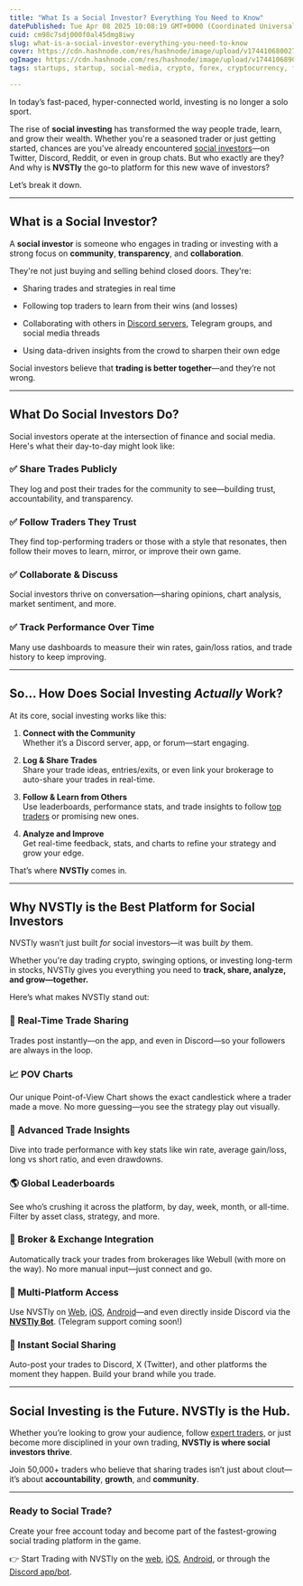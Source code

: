 ```yaml
---
title: "What Is a Social Investor? Everything You Need to Know"
datePublished: Tue Apr 08 2025 10:08:19 GMT+0000 (Coordinated Universal Time)
cuid: cm98c7sdj000f0al45dmg8iwy
slug: what-is-a-social-investor-everything-you-need-to-know
cover: https://cdn.hashnode.com/res/hashnode/image/upload/v1744106800272/49aa357e-7e08-45e7-80f8-b29c482ca9a4.png
ogImage: https://cdn.hashnode.com/res/hashnode/image/upload/v1744106890587/4c90b626-3a08-47d5-ab83-a6926e9f03b1.png
tags: startups, startup, social-media, crypto, forex, cryptocurrency, finance, fintech, social-network, trading, discord, investing, stocks, stockmarket

---
```


In today’s fast-paced, hyper-connected world, investing is no longer a solo sport.

The rise of **social investing** has transformed the way people trade, learn, and grow their wealth. Whether you're a seasoned trader or just getting started, chances are you've already encountered [social investors](https://nvstly.com)—on Twitter, Discord, Reddit, or even in group chats. But who exactly are they? And why is **NVSTly** the go-to platform for this new wave of investors?

Let’s break it down.

---

## What is a Social Investor?

A **social investor** is someone who engages in trading or investing with a strong focus on **community**, **transparency**, and **collaboration**.

They're not just buying and selling behind closed doors. They're:

* Sharing trades and strategies in real time
    
* Following top traders to learn from their wins (and losses)
    
* Collaborating with others in [Discord servers](https://nvstly.com/go/discord), Telegram groups, and social media threads
    
* Using data-driven insights from the crowd to sharpen their own edge
    

Social investors believe that **trading is better together**—and they’re not wrong.

---

## What Do Social Investors Do?

Social investors operate at the intersection of finance and social media. Here's what their day-to-day might look like:

### ✅ Share Trades Publicly

They log and post their trades for the community to see—building trust, accountability, and transparency.

### ✅ Follow Traders They Trust

They find top-performing traders or those with a style that resonates, then follow their moves to learn, mirror, or improve their own game.

### ✅ Collaborate & Discuss

Social investors thrive on conversation—sharing opinions, chart analysis, market sentiment, and more.

### ✅ Track Performance Over Time

Many use dashboards to measure their win rates, gain/loss ratios, and trade history to keep improving.

---

## So… How Does Social Investing *Actually* Work?

At its core, social investing works like this:

1. **Connect with the Community**  
    Whether it’s a Discord server, app, or forum—start engaging.
    
2. **Log & Share Trades**  
    Share your trade ideas, entries/exits, or even link your brokerage to auto-share your trades in real-time.
    
3. **Follow & Learn from Others**  
    Use leaderboards, performance stats, and trade insights to follow [top traders](https://nvstly.com/ranks) or promising new ones.
    
4. **Analyze and Improve**  
    Get real-time feedback, stats, and charts to refine your strategy and grow your edge.
    

That’s where **NVSTly** comes in.

---

## Why NVSTly is the Best Platform for Social Investors

NVSTly wasn’t just built *for* social investors—it was built *by* them.

Whether you're day trading crypto, swinging options, or investing long-term in stocks, NVSTly gives you everything you need to **track, share, analyze, and grow—together.**

Here’s what makes NVSTly stand out:

### 🚀 Real-Time Trade Sharing

Trades post instantly—on the app, and even in Discord—so your followers are always in the loop.

### 📈 POV Charts

Our unique Point-of-View Chart shows the exact candlestick where a trader made a move. No more guessing—you see the strategy play out visually.

### 🧠 Advanced Trade Insights

Dive into trade performance with key stats like win rate, average gain/loss, long vs short ratio, and even drawdowns.

### 🌎 Global Leaderboards

See who’s crushing it across the platform, by day, week, month, or all-time. Filter by asset class, strategy, and more.

### 🔗 Broker & Exchange Integration

Automatically track your trades from brokerages like Webull (with more on the way). No more manual input—just connect and go.

### 📲 Multi-Platform Access

Use NVSTly on [Web](https://nvstly.com), [iOS](https://nvstly.com/go/ios), [Android](https://nvstly.com/go/android)—and even directly inside Discord via the [**NVSTly Bot**](https://nvstly.com/go/bot). (Telegram support coming soon!)

### 📣 Instant Social Sharing

Auto-post your trades to Discord, X (Twitter), and other platforms the moment they happen. Build your brand while you trade.

---

## Social Investing is the Future. NVSTly is the Hub.

Whether you’re looking to grow your audience, follow [expert traders,](https://nvstly.com/ranks) or just become more disciplined in your own trading, **NVSTly is where social investors thrive**.

Join 50,000+ traders who believe that sharing trades isn’t just about clout—it’s about **accountability**, **growth**, and **community**.

---

### Ready to Social Trade?

Create your free account today and become part of the fastest-growing social trading platform in the game.

👉 Start Trading with NVSTly on the [web](https://nvstly.com), [iOS](https://nvstly.com/go/ios), [Android](https://nvstly.com/go/android), or through the [Discord app/bot](https://nvstly.com/go/bot).